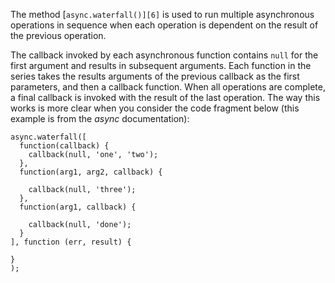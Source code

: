The method [`async.waterfall()][6]` is used to run multiple asynchronous operations in sequence when each operation is dependent on the result of the previous operation.

The callback invoked by each asynchronous function contains `null` for the first argument and results in subsequent arguments. Each function in the series takes the results arguments of the previous callback as the first parameters, and then a callback function. When all operations are complete, a final callback is invoked with the result of the last operation. The way this works is more clear when you consider the code fragment below (this example is from the _async_ documentation):
    
    
    async.waterfall([
      function(callback) {
        callback(null, 'one', 'two'); 
      }, 
      function(arg1, arg2, callback) { 
        
        callback(null, 'three'); 
      }, 
      function(arg1, callback) {
        
        callback(null, 'done');
      }
    ], function (err, result) {
      
    }
    );
